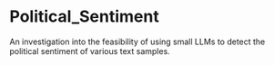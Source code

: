 # Political_Sentiment
An investigation into the feasibility of using small LLMs to detect the political sentiment of various text samples. 
